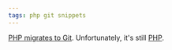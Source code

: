 ```yaml
---
tags: php git snippets
---
```


[PHP migrates to Git](http://www.php.net/archive/2012.php#id2012-03-20-1). Unfortunately, it's still [PHP](/wiki/PHP).
